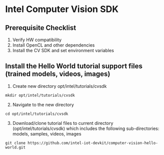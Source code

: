 # Intel Computer Vision SDK

## Prerequisite Checklist
1. Verify HW compatibility
2. Install OpenCL and other dependencies
3. Install the CV SDK and set environment variables

## Install the Hello World tutorial support files (trained models, videos, images)
1. Create new directory opt/intel/tutorials/cvsdk

```mkdir opt/intel/tutorials/cvsdk```

2. Navigate to the new directory

```cd opt/intel/tutorials/cvsdk```

3. Download/clone tutorial files to current directory (opt/intel/tutorials/cvsdk) which includes the
following sub-directories: models, samples, videos, images

```git clone https://github.com/intel-iot-devkit/computer-vision-hello-world.git```
